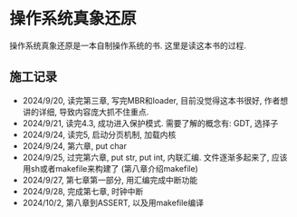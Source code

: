 # 操作系统真象还原
操作系统真象还原是一本自制操作系统的书. 这里是读这本书的过程. 

## 施工记录
* 2024/9/20, 读完第三章, 写完MBR和loader, 目前没觉得这本书很好, 作者想讲的详细, 导致内容庞大抓不住重点.
* 2024/9/21, 读完4.3, 成功进入保护模式. 需要了解的概念有: GDT, 选择子
* 2024/9/24, 读完5, 启动分页机制, 加载内核
* 2024/9/24, 第六章, put char
* 2024/9/25, 过完第六章, put str, put int, 内联汇编. 文件逐渐多起来了, 应该用sh或者makefile来构建了 (第八章介绍makefile)
* 2024/9/27, 第七章第一部分, 用汇编完成中断功能
* 2024/9/28, 完成第七章, 时钟中断
* 2024/10/2, 第八章到ASSERT, 以及用makefile编译